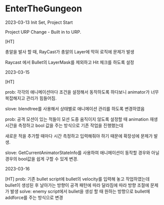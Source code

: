 # EnterTheGungeon

2023-03-13 Init Set, Project Start

Project URP Change - Built in to URP.

[HT]

총알을 발사 할 때, RayCast가 총알의 Layer에 막혀 로직에 문제가 발생

Raycast 에서 Bullet의 LayerMask를 제외하고 Hit 체크를 하도록 설정

2023-03-15

[HT]

prob: 각각의 애니메이션마다 조건을 설정해서 동작하도록 하다보니 animator가 너무 복잡해지고 관리가 힘들어짐.

slove: blendtree를 사용해서 상태별로 애니메이션 관리를 하도록 변경하였음

prob: 공격 모션이 있는 적들이 모션 도중 움직이지 않도록 설정할 때 animation 재생 시간을 측정하고 bool 값을 주는 방식으로 기존 작업을 진행했는데

새로운 적을 추가할 때마다 시간 측정하고 입력해줘야 하기 때문에 확장성에 문제가 발생.

slove: GetCurrentAnimatorStateInfo를 사용하여 애니메이션이 동작할 경우와 아닐 경우의 bool값을 쉽게 구할 수 있게 변경.

2023-03-16

[HT]
prob: 기존 bullet script에 bullet의 velocity를 입력해 놓고 작업하였는데 bullet이 생성된 후 날아가는 방향이 공격 패턴에 따라 달라짐에 따라 방향 조절에 문제가 발생
solve: enemy script에서 bullet을 생성 할 때 원하는 방향으로 bullet에 addforce를 주는 방식으로 변경
